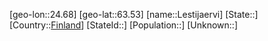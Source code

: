 ﻿---
location: [63.53,24.68]
type: City
tags:
- geo/City


SpocWebEntityId: 31959
isDeleted: false
confidential: public

---
[geo-lon::24.68]
[geo-lat::63.53]
[name::Lestijaervi]
[State::]
[Country::[Finland](geo/Continent/Europe/Finland.md)]
[StateId::]
[Population::]
[Unknown::]

